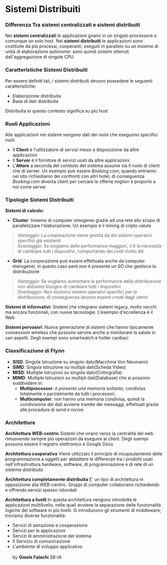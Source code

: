 # **Sistemi Distribuiti**
### **Differenza Tra sistemi centralizzati e sistemi distribuiti**
Nei **sistemi centralizzati** le applicazioni girano in un singolo processore o comunque un solo host.
Nei **sistemi distribuiti** le applicazioni sono costituite da più processi, cooperanti, eseguiti in parallelo su un insieme di unità di elaborazione autonome: sono quindi sistemi ottenuti dall'aggregazione di singole CPU.
### **Caratteristiche Sistemi Distribuiti**
Per essere definiti tali, i sistemi distribuiti devono possedere le seguenti caratteristiche:
- Elaborazione distribuita
- Base di dati distribuita

Distribuita in questo contesto significa su più host

### **Ruoli Applicazioni**
Alle applicazioni nei sistemi vengono dati dei nomi che eseguono specifici ruoli:
- Il **Client** è l'utilizzatore di servizi messi a disposizione da altre applicazioni
- Il **Server** è il fornitore di servizi usati da altre applicazioni
- L'**Attore** a seconda del contesto del sistema assume sia il ruolo di client che di server. Un esempio può essere *Booking.com*; quando entriamo nel sito richiediamo dei confronti con altri hotel, di conseguenza *Booking.com* diventa client per cercare le offerte migliori e proporle a noi come server

### **Tipologie Sistemi Distribuiti**
**Sistemi di calcolo:**
- **Cluster**: Insieme di computer omogenei grazie ad una rete allo scopo di parallelizzare l'elaborazione. Un esempio è il mining di cripto valute
>*Vantaggio*: La cooperazione viene gestita da dei sistemi operativi specifici già esistenti<br>
>*Svantaggio*: Se esigiamo delle performance maggiori, c'è la necessità di cambiare tutti i dispositivi, comportando dei costi molto alti
- **Grid**: La cooperazione può essere effettuata anche da computer eterogenei, in questo caso però non è presente un SO che gestisce la distribuzione
>*Vantaggio*: Se vogliamo aumentare le performance della distribuzione non abbiamo bisogno di cambiare tutti i dispositivi<br>
>*Svantaggio*: Non esistono sistemi operativi specifici per la distribuzione, di conseguenza devono essere creati dagli utenti

**Sistemi di informativi:**
Sistemi che integrano sistemi legacy, molto vecchi ma ancora funzionali, con nuove tecnologie. L'esempio d'eccellenza è il Web

**Sistemi pervasivi:**
Nuova generazione di sistemi che hanno tipicamente connessioni wireless che possono servire anche a monitorare la salute in vari aspetti. Degli esempi sono smartwatch e holter cardiaci

### **Classificazione di Flynn**
- **SISD**: Singola Istruzione su singolo dato(Macchina Von Neumann)
- **SIMD**: Singola Istruzione su multipli dati(Scheda Video)
- **MISD**: Multiple Istruzioni su singolo dato(Crittografia)
- **MIMD**: Multiple Istruzioni su multipli dati(Database)
  che si possono suddividere in:
  - **Multiprocessor**: *è presente una memoria soltanto*, condivisa totalmente o parzialmente da tutti i processori.
  - **Multicomputer**: non hanno una memoria condivisa, quindi la condivisione dei dati avviene tramite dei messaggi, effettuati grazie alle procedure di *send* e *recive*.

### **Architetture**
**Architettura WEB-centric**
Sistemi che virano verso la centralità del web rimuovendo sempre più operazioni da eseguire ai client. Degli esempi possono essere il registro elettronico e Google Docs

**Architettura cooperativa**
Viene utilizzato il principio di incapsulamento della programmazione a oggetti per abbattere le differenze tra i prodotti usati nell'infrastruttura hardware, software, di programmazione e di rete di un *sistema distribuito*

**Architettura completamente distribuita**
E' un tipo di architettura in opposizione alla WEB-centric. Gruppi di computer collaborano richiedendo e offrendo servizi spesso ridondati

**Architettura a livelli**
In questa architettura vengono introdotte le applicazioni multilivello, nelle quali avviene la separazione delle funzionalità logiche del software in più livelli.
Si introducono gli strumenti di middleware; troviamo diverse funzionalità:
- Servizi di astrazione e cooperazione
- Servizi per le applicazioni
- Servizi di amministrazione del sistema
- Il Servizio di comunicazione
- L'ambiente di sviluppo applicativo
<br><br>
by **Gioele Falachi** *5B-IA*
